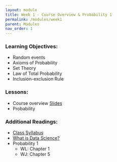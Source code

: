 ```yaml
---
layout: module
title: Week 1 - Course Overview & Probability 1
permalink: /modules/week1
parent: Modules
nav_order: 1
---
```


### Learning Objectives:
* Random events
* Axioms of Probability
* Set Theory
* Law of Total Probability 
* Inclusion-exclusion Rule


### Lessons:
* Course overview [Slides](https://xinchenyu.github.io/csc380-fall23/Slides/23f380_intro.pdf)
* Probability 


### Additional Readings:
* [Class Syllabus](https://xinchenyu.github.io/csc380-fall23/Syllabus/syllabus.pdf)
* [What is Data Science?](http://www.pachecoj.com/courses/csc380_fall21/doc/what_is_data_science.pdf)
* Probability 1 
    * WL: Chapter 1
    * WJ: Chapter 5